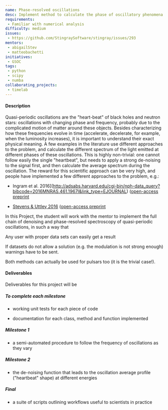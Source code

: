 ```yaml
---
name: Phase-resolved oscillations
desc: Implement method to calculate the phase of oscillatory phenomena with non-constant frequency, and calculate phase-resolved spectra.
requirements:
 - Familiar with numerical analysis
difficulty: medium
issues:
 - https://github.com/StingraySoftware/stingray/issues/293
mentors:
 - abigailStev
 - matteobachetti
initiatives:
 - GSOC
tags:
 - python
 - scipy
 - numba
collaborating_projects:
 - timelab
---
```


#### Description

Quasi-periodic oscillations are the "heart-beat" of black holes and neutron stars: 
oscillations with changing phase and frequency, probably due to the complicated motion of matter around these objects. 
Besides characterizing how these frequencies evolve in time (accelerate, decelerate, for example, when the luminosity increases), 
it is important to understand their exact physical meaning. A few examples in the literature use different approaches 
to the problem, and calculate the different spectrum of the light emitted at different phases of these oscillations. 
This is highly non-trivial: one cannot follow easily the single "heartbeat", but needs to apply a strong de-noising to 
the signal first, and then calculate the average spectrum during the oscillation. 
The reward for this scientific approach can be very high, and people have implemented a few different approaches to the problem, e.g.:

+ Ingram et al. 2016](http://adsabs.harvard.edu/cgi-bin/nph-data_query?bibcode=2016MNRAS.461.1967I&link_type=EJOURNAL) ([open-access preprint](http://adsabs.harvard.edu/cgi-bin/nph-data_query?bibcode=2016MNRAS.461.1967I&link_type=PREPRINT)

+ [Stevens & Uttley 2016](http://adsabs.harvard.edu/cgi-bin/nph-data_query?bibcode=2016MNRAS.460.2796S&link_type=ARTICLE) ([open-access preprint](http://adsabs.harvard.edu/cgi-bin/nph-data_query?bibcode=2016MNRAS.460.2796S&link_type=PREPRINT)

In this Project, the student will work with the mentor to implement the full chain of denoising and 
phase-resolved spectroscopy of quasi-periodic oscillations, in such a way that

Any user with proper data sets can easily get a result

If datasets do not allow a solution (e.g. the modulation is not strong enough) warnings have to be sent.

Both methods can actually be used for pulsars too (it is the trivial case!).

#### Deliverables
Deliverables for this project will be

##### To complete each milestone

+ working unit tests for each piece of code

+ documentation for each class, method and function implemented

##### Milestone 1

+ a semi-automated procedure to follow the frequency of oscillations as they vary

##### Milestone 2

+ the de-noising function that leads to the oscillation average profile ("heartbeat" shape) at different energies

##### Final

+ a suite of scripts outlining workflows useful to scientists in practice
